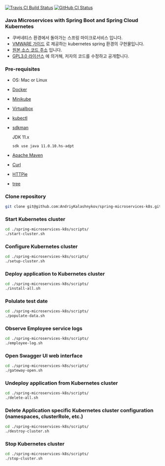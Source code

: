 [![Travis CI Build Status](https://api.travis-ci.com/AndriyKalashnykov/spring-microservices-k8s.svg?branch=master)](https://travis-ci.com/github/AndriyKalashnykov/spring-microservices-k8s)
[![GitHub CI Status](https://github.com/AndriyKalashnykov/spring-microservices-k8s/workflows/ci/badge.svg)](https://github.com/AndriyKalashnykov/spring-microservices-k8s/actions?query=workflow%3Aci)
### Java Microservices with Spring Boot and Spring Cloud Kubernetes

- 쿠버네티스 환경에서 돌아가는 스프링 마이크로서비스 입니다.
- [VMWARE 가이드](https://tanzu.vmware.com/developer/guides/kubernetes/app-enhancements-spring-k8s) 로 제공하는 kubernetes spring 환경의 구현물입니다.
- [원본 소스 코드 주소](https://github.com/AndriyKalashnykov/spring-microservices-k8s) 입니다.
- [GPL3.0 라이선스](https://www.gnu.org/licenses/gpl-3.0.html) 에 의거해, 저자의 코드를 수정하고 공개합니다. 


### Pre-requisites

- OS: Mac or Linux
- [Docker](https://docs.docker.com/install/)
- [Minikube](https://kubernetes.io/docs/tasks/tools/install-minikube/)
- [Virtualbox](https://www.virtualbox.org/manual/ch02.html)
- [kubectl](https://kubernetes.io/docs/tasks/tools/install-kubectl/)
- [sdkman](https://sdkman.io/install)

    JDK 11.x
    
    ```shell
    sdk use java 11.0.10.hs-adpt
    ```
- [Apache Maven](https://maven.apache.org/install.html)
- [Curl](https://help.ubidots.com/en/articles/2165289-learn-how-to-install-run-curl-on-windows-macosx-linux)
- [HTTPie](https://httpie.org/doc#installation)
- [tree](http://mama.indstate.edu/users/ice/tree/)

### Clone repository

```bash
git clone git@github.com:AndriyKalashnykov/spring-microservices-k8s.git
```

### Start Kubernetes cluster

```bash
cd ./spring-microservices-k8s/scripts/
./start-cluster.sh
```

### Configure Kubernetes cluster

```bash
cd ./spring-microservices-k8s/scripts/
./setup-cluster.sh
```

### Deploy application to Kubernetes cluster

```bash
cd ./spring-microservices-k8s/scripts/
./install-all.sh
```

### Polulate test date

```bash
cd ./spring-microservices-k8s/scripts/
./populate-data.sh
```

### Observe Employee service logs

```bash
cd ./spring-microservices-k8s/scripts/
./employee-log.sh
```

### Open Swagger UI web interface

```bash
cd ./spring-microservices-k8s/scripts/
./gateway-open.sh
```

### Undeploy application from Kubernetes cluster

```bash
cd ./spring-microservices-k8s/scripts/
./delete-all.sh
```

### Delete Application specific Kubernetes cluster configuration (namespaces, clusterRole, etc.)

```bash
cd ./spring-microservices-k8s/scripts/
./destroy-cluster.sh
```

### Stop Kubernetes cluster

```bash
cd ./spring-microservices-k8s/scripts/
./stop-cluster.sh
```